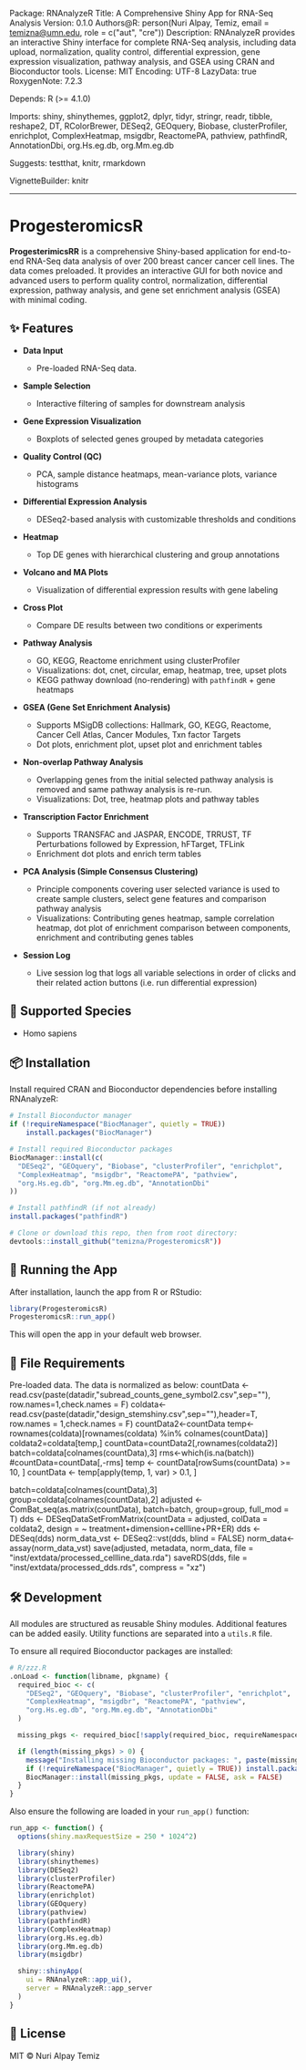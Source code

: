 Package: RNAnalyzeR
Title: A Comprehensive Shiny App for RNA-Seq Analysis
Version: 0.1.0
Authors@R: 
    person(Nuri Alpay, Temiz, email = temizna@umn.edu, role = c("aut", "cre"))
Description: 
    RNAnalyzeR provides an interactive Shiny interface for complete RNA-Seq analysis,
    including data upload, normalization, quality control, differential expression,
    gene expression visualization, pathway analysis, and GSEA using CRAN and Bioconductor tools.
License: MIT
Encoding: UTF-8
LazyData: true
RoxygenNote: 7.2.3

Depends:
    R (>= 4.1.0)

Imports:
    shiny,
    shinythemes,
    ggplot2,
    dplyr,
    tidyr,
    stringr,
    readr,
    tibble,
    reshape2,
    DT,
    RColorBrewer,
    DESeq2,
    GEOquery,
    Biobase,
    clusterProfiler,
    enrichplot,
    ComplexHeatmap,
    msigdbr,
    ReactomePA,
    pathview,
    pathfindR,
    AnnotationDbi,
    org.Hs.eg.db,
    org.Mm.eg.db

Suggests:
    testthat,
    knitr,
    rmarkdown

VignetteBuilder: knitr

---

# ProgesteromicsR 

**ProgesterimicsRR** is a comprehensive Shiny-based application for end-to-end RNA-Seq data analysis of over 200 breast cancer cancer cell lines. The data comes preloaded. It provides an interactive GUI for both novice and advanced users to perform quality control, normalization, differential expression, pathway analysis, and gene set enrichment analysis (GSEA) with minimal coding.

## ✨ Features

- **Data Input**  
  - Pre-loaded RNA-Seq data.  

- **Sample Selection**  
  - Interactive filtering of samples for downstream analysis

- **Gene Expression Visualization**  
  - Boxplots of selected genes grouped by metadata categories

- **Quality Control (QC)**  
  - PCA, sample distance heatmaps, mean-variance plots, variance histograms

- **Differential Expression Analysis**  
  - DESeq2-based analysis with customizable thresholds and conditions

- **Heatmap**  
  - Top DE genes with hierarchical clustering and group annotations

- **Volcano and MA Plots**  
  - Visualization of differential expression results with gene labeling

- **Cross Plot**  
  - Compare DE results between two conditions or experiments

- **Pathway Analysis**  
  - GO, KEGG, Reactome enrichment using clusterProfiler  
  - Visualizations: dot, cnet, circular, emap, heatmap, tree, upset plots  
  - KEGG pathway download (no-rendering)  with `pathfindR` + gene heatmaps

- **GSEA (Gene Set Enrichment Analysis)**  
  - Supports MSigDB collections: Hallmark, GO, KEGG, Reactome, Cancer Cell Atlas, Cancer Modules, Txn factor Targets  
  - Dot plots, enrichment plot, upset plot  and enrichment tables
- **Non-overlap Pathway Analysis**
  - Overlapping genes from the initial selected pathway analysis is removed and same pathway analysis is re-run. 
  - Visualizations: Dot, tree, heatmap plots and pathway tables 
- **Transcription Factor Enrichment**
  - Supports TRANSFAC and JASPAR, ENCODE, TRRUST, TF Perturbations followed by Expression, hFTarget, TFLink
  - Enrichment dot plots and enrich term tables
- **PCA Analysis (Simple Consensus Clustering)**
  - Principle components covering user selected variance is used to create sample clusters, select gene features and comparison pathway analysis
  - Visualizations: Contributing genes heatmap, sample correlation heatmap, dot plot of enrichment comparison between components, enrichment and contributing genes tables
- **Session Log**
  - Live session log that logs all variable selections in order of clicks and their related action buttons (i.e. run differential expression)
## 🧬 Supported Species

- Homo sapiens


## 📦 Installation

Install required CRAN and Bioconductor dependencies before installing RNAnalyzeR:

```r
# Install Bioconductor manager
if (!requireNamespace("BiocManager", quietly = TRUE))
    install.packages("BiocManager")

# Install required Bioconductor packages
BiocManager::install(c(
  "DESeq2", "GEOquery", "Biobase", "clusterProfiler", "enrichplot",
  "ComplexHeatmap", "msigdbr", "ReactomePA", "pathview",
  "org.Hs.eg.db", "org.Mm.eg.db", "AnnotationDbi"
))

# Install pathfindR (if not already)
install.packages("pathfindR")

# Clone or download this repo, then from root directory:
devtools::install_github("temizna/ProgesteromicsR"))
```

## 🚀 Running the App

After installation, launch the app from R or RStudio:

```r
library(ProgesteromicsR)
ProgesteromicsR::run_app()
```

This will open the app in your default web browser.

## 📂 File Requirements
Pre-loaded data. The data is normalized as below:
countData <- read.csv(paste(datadir,"subread_counts_gene_symbol2.csv",sep=""), row.names=1,check.names = F)
coldata<-read.csv(paste(datadir,"design_stemshiny.csv",sep=""),header=T, row.names = 1,check.names = F)
countData2<-countData
temp<-rownames(coldata)[rownames(coldata) %in% colnames(countData)]
coldata2=coldata[temp,]
countData=countData2[,rownames(coldata2)]
batch=coldata[colnames(countData),3]
rms<-which(is.na(batch))
#countData=countData[,-rms]
temp <- countData[rowSums(countData) >= 10, ]
countData <- temp[apply(temp, 1, var) > 0.1, ]

batch=coldata[colnames(countData),3]
group=coldata[colnames(countData),2]
adjusted <- ComBat_seq(as.matrix(countData), batch=batch, group=group, full_mod = T)
dds <- DESeqDataSetFromMatrix(countData = adjusted, colData = coldata2, design = ~ treatment+dimension+cellline+PR+ER)
dds <- DESeq(dds)
norm_data_vst <- DESeq2::vst(dds, blind = FALSE)
norm_data<-assay(norm_data_vst)
save(adjusted, metadata, norm_data, file = "inst/extdata/processed_cellline_data.rda")
saveRDS(dds, file = "inst/extdata/processed_dds.rds", compress = "xz")
## 🛠 Development

All modules are structured as reusable Shiny modules. Additional features can be added easily. Utility functions are separated into a `utils.R` file.

To ensure all required Bioconductor packages are installed:

```r
# R/zzz.R
.onLoad <- function(libname, pkgname) {
  required_bioc <- c(
    "DESeq2", "GEOquery", "Biobase", "clusterProfiler", "enrichplot",
    "ComplexHeatmap", "msigdbr", "ReactomePA", "pathview",
    "org.Hs.eg.db", "org.Mm.eg.db", "AnnotationDbi"
  )

  missing_pkgs <- required_bioc[!sapply(required_bioc, requireNamespace, quietly = TRUE)]

  if (length(missing_pkgs) > 0) {
    message("Installing missing Bioconductor packages: ", paste(missing_pkgs, collapse = ", "))
    if (!requireNamespace("BiocManager", quietly = TRUE)) install.packages("BiocManager")
    BiocManager::install(missing_pkgs, update = FALSE, ask = FALSE)
  }
}
```

Also ensure the following are loaded in your `run_app()` function:

```r
run_app <- function() {
  options(shiny.maxRequestSize = 250 * 1024^2)

  library(shiny)
  library(shinythemes)
  library(DESeq2)
  library(clusterProfiler)
  library(ReactomePA)
  library(enrichplot)
  library(GEOquery)
  library(pathview)
  library(pathfindR)
  library(ComplexHeatmap)
  library(org.Hs.eg.db)
  library(org.Mm.eg.db)
  library(msigdbr)

  shiny::shinyApp(
    ui = RNAnalyzeR::app_ui(),
    server = RNAnalyzeR::app_server
  )
}
```


## 📝 License

MIT © Nuri Alpay Temiz

